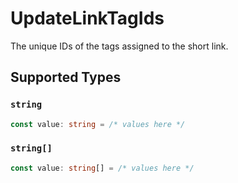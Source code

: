 # UpdateLinkTagIds

The unique IDs of the tags assigned to the short link.


## Supported Types

### `string`

```typescript
const value: string = /* values here */
```

### `string[]`

```typescript
const value: string[] = /* values here */
```


